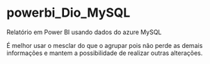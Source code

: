 # powerbi_Dio_MySQL
Relatório em Power BI usando dados do azure MySQL

É melhor usar o mesclar do que o agrupar pois não perde as demais informações e mantem a possibilidade de 
realizar outras alterações.
